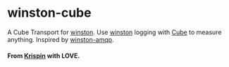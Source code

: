 winston-cube
============

A Cube Transport for [winston][0].
Use [winston][0] logging with [Cube][1] to measure anything.
Inspired by [winston-amqp][2].


#### From [Krispin](http://kr1sp1n.com) with LOVE.

[0]: https://github.com/indexzero/winston
[1]: https://github.com/square/cube
[2]: https://github.com/kr1sp1n/winston-amqp